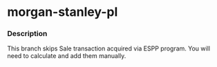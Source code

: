 # morgan-stanley-pl

### Description

This branch skips Sale transaction acquired via ESPP program. You will need to calculate and add them manually.